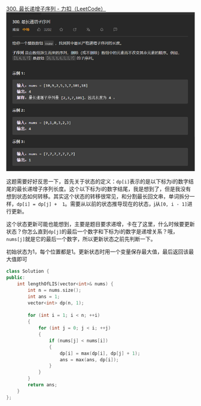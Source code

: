 [300. 最长递增子序列 - 力扣（LeetCode）](https://leetcode.cn/problems/longest-increasing-subsequence/)
![image.png](https://raw.githubusercontent.com/ren77281/pigco-image/main/img/20230526161537.png)

这题需要好好反思一下，首先关于状态的定义：`dp[i]`表示的是以下标为i的数字结尾的最长递增子序列长度。这个以下标为i的数字结尾，我是想到了，但是我没有想到状态如何转移。其实这个状态的转移很常见，和分割最长回文串，单词拆分一样，`dp[i] = dp[j] +  1`。需要从以前的状态推导现在的状态，j从`[0, i - 1]`进行更新。

这个状态更新可能也能想到，主要是题目要求递增，卡在了这里，什么时候要更新状态？你怎么直到`dp[j]`的最后一个数字和下标为i的数字是递增关系？哦，`nums[j]`就是它的最后一个数字，所以更新状态之前先判断一下。

初始状态为1，每个位置都是1。更新状态时用一个变量保存最大值，最后返回该最大值即可
```cpp
class Solution {
public:
    int lengthOfLIS(vector<int>& nums) {
        int n = nums.size();
        int ans = 1;
        vector<int> dp(n, 1);

        for (int i = 1; i < n; ++i)
        {
            for (int j = 0; j < i; ++j)
            {
                if (nums[j] < nums[i])
                {
                    dp[i] = max(dp[i], dp[j] + 1);
                    ans = max(ans, dp[i]);
                }
            }
        }
        return ans;
    }
};
```